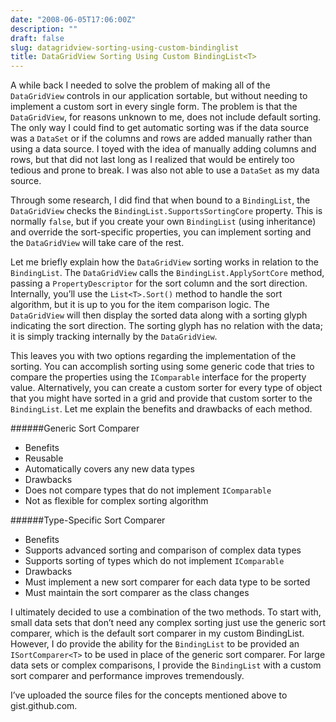 ```yaml
---
date: "2008-06-05T17:06:00Z"
description: ""
draft: false
slug: datagridview-sorting-using-custom-bindinglist
title: DataGridView Sorting Using Custom BindingList<T>
---
```



A while back I needed to solve the problem of making all of the `DataGridView` controls in our application sortable, but without needing to implement a custom sort in every single form. The problem is that the `DataGridView`, for reasons unknown to me, does not include default sorting. The only way I could find to get automatic sorting was if the data source was a `DataSet` or if the columns and rows are added manually rather than using a data source. I toyed with the idea of manually adding columns and rows, but that did not last long as I realized that would be entirely too tedious and prone to break. I was also not able to use a `DataSet` as my data source.

Through some research, I did find that when bound to a `BindingList`, the `DataGridView` checks the `BindingList.SupportsSortingCore` property. This is normally `false`, but if you create your own `BindingList` (using inheritance) and override the sort-specific properties, you can implement sorting and the `DataGridView` will take care of the rest.

Let me briefly explain how the `DataGridView` sorting works in relation to the `BindingList`. The `DataGridView` calls the `BindingList.ApplySortCore` method, passing a `PropertyDescriptor` for the sort column and the sort direction. Internally, you’ll use the `List<T>.Sort()` method to handle the sort algorithm, but it is up to you for the item comparison logic. The `DataGridView` will then display the sorted data along with a sorting glyph indicating the sort direction. The sorting glyph has no relation with the data; it is simply tracking internally by the `DataGridView`.

This leaves you with two options regarding the implementation of the sorting. You can accomplish sorting using some generic code that tries to compare the properties using the `IComparable` interface for the property value. Alternatively, you can create a custom sorter for every type of object that you might have sorted in a grid and provide that custom sorter to the `BindingList`. Let me explain the benefits and drawbacks of each method.

######Generic Sort Comparer

* Benefits
 * Reusable
 * Automatically covers any new data types
* Drawbacks
 * Does not compare types that do not implement `IComparable`
 * Not as flexible for complex sorting algorithm

######Type-Specific Sort Comparer

* Benefits
 * Supports advanced sorting and comparison of complex data types
 * Supports sorting of types which do not implement `IComparable`
* Drawbacks
 * Must implement a new sort comparer for each data type to be sorted
 * Must maintain the sort comparer as the class changes

I ultimately decided to use a combination of the two methods. To start with, small data sets that don’t need any complex sorting just use the generic sort comparer, which is the default sort comparer in my custom BindingList. However, I do provide the ability for the `BindingList` to be provided an `ISortComparer<T>` to be used in place of the generic sort comparer. For large data sets or complex comparisons, I provide the `BindingList` with a custom sort comparer and performance improves tremendously.

I’ve uploaded the source files for the concepts mentioned above to gist.github.com.

<script src="https://gist.github.com/jsmarble/a5bf0ededd2df968ea189fea81233472.js"></script>

